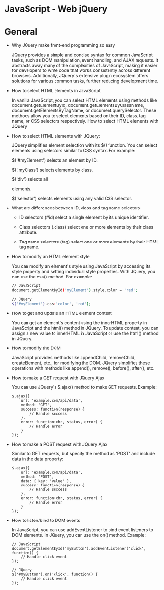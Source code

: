# JavaScript - Web jQuery

# General


* Why JQuery make front-end programming so easy

    JQuery provides a simple and concise syntax for common JavaScript tasks, such as DOM manipulation, event handling, and AJAX requests. It abstracts away many of the complexities of JavaScript, making it easier for developers to write code that works consistently across different browsers. Additionally, JQuery's extensive plugin ecosystem offers solutions for various common tasks, further reducing development time.

* How to select HTML elements in JavaScript

    In vanilla JavaScript, you can select HTML elements using methods like document.getElementById, document.getElementsByClassName, document.getElementsByTagName, or document.querySelector. These methods allow you to select elements based on their ID, class, tag name, or CSS selectors respectively.
How to select HTML elements with JQuery

* How to select HTML elements with JQuery:

    JQuery simplifies element selection with its $() function. You can select elements using selectors similar to CSS syntax. For example:

    $('#myElement') selects an element by ID.
    
    $('.myClass') selects elements by class.
    
    $('div') selects all <div> elements.
    
    $('selector') selects elements using any valid CSS selector.

* What are differences between ID, class and tag name selectors

    * ID selectors (#id) select a single element by its unique identifier.
    
    * Class selectors (.class) select one or more elements by their class attribute.
    
    * Tag name selectors (tag) select one or more elements by their HTML tag name.

* How to modify an HTML element style

    You can modify an element's style using JavaScript by accessing its style property and setting individual style properties. With JQuery, you can use the css() method. For example:

    ```bash
    // JavaScript
    document.getElementById('myElement').style.color = 'red';

    // JQuery
    $('#myElement').css('color', 'red');

    ```

* How to get and update an HTML element content

    You can get an element's content using the innerHTML property in JavaScript and the html() method in JQuery. To update content, you can assign a new value to innerHTML in JavaScript or use the html() method in JQuery.

* How to modify the DOM

    JavaScript provides methods like appendChild, removeChild, createElement, etc., for modifying the DOM. JQuery simplifies these operations with methods like append(), remove(), before(), after(), etc.

* How to make a GET request with JQuery Ajax

    You can use JQuery's $.ajax() method to make GET requests. Example:

    ```
    $.ajax({
        url: 'example.com/api/data',
        method: 'GET',
        success: function(response) {
            // Handle success
        },
        error: function(xhr, status, error) {
            // Handle error
        }
    });
    ```
    
* How to make a POST request with JQuery Ajax

    Similar to GET requests, but specify the method as 'POST' and include data in the data property:
    
    ```
    $.ajax({
        url: 'example.com/api/data',
        method: 'POST',
        data: { key: 'value' },
        success: function(response) {
            // Handle success
        },
        error: function(xhr, status, error) {
            // Handle error
        }
    });

    ```
* How to listen/bind to DOM events

    In JavaScript, you can use addEventListener to bind event listeners to DOM elements. In JQuery, you can use the on() method. Example:

    ```
    // JavaScript
    document.getElementById('myButton').addEventListener('click', function() {
        // Handle click event
    });

    // JQuery
    $('#myButton').on('click', function() {
        // Handle click event
    });
    ```
